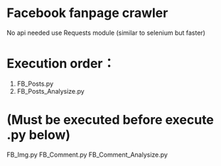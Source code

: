 # Facebook fanpage crawler
No api needed
use Requests module (similar to selenium but faster)

# Execution order：
1. FB_Posts.py
2. FB_Posts_Analysize.py
# (Must be executed before execute .py below)
FB_Img.py
FB_Comment.py
FB_Comment_Analysize.py
